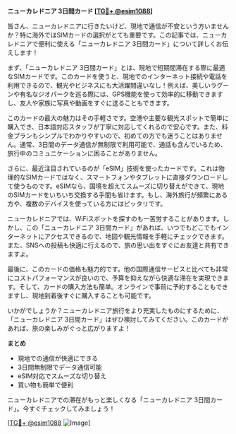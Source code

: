 **ニューカレドニア 3日間カード [[TG💪+ @esim1088](https://t.me/s/esim1088)]**

皆さん、ニューカレドニアに行きたいけど、現地で通信が不安という方いませんか？特に海外ではSIMカードの選択がとても重要です。この記事では、ニューカレドニアで便利に使える「ニューカレドニア 3日間カード」について詳しくお伝えします！

まず、「ニューカレドニア 3日間カード」とは、現地で短期間滞在する際に最適なSIMカードです。このカードを使うと、現地でのインターネット接続や電話を利用できるので、観光やビジネスにも大活躍間違いなし！例えば、美しいラグーンや有名なジオパークを巡る際には、GPS機能を使って効率的に移動できますし、友人や家族に写真や動画をすぐに送ることもできます。

このカードの最大の魅力はその手軽さです。空港や主要な観光スポットで簡単に購入でき、日本語対応スタッフが丁寧に対応してくれるので安心です。また、料金プランもシンプルでわかりやすいので、初めての方でも迷うことはありません。通常、3日間のデータ通信が無制限で利用可能で、通話も含んでいるため、旅行中のコミュニケーションに困ることがありません。

さらに、最近注目されているのが「eSIM」技術を使ったカードです。これは物理的なSIMカードではなく、スマートフォンやタブレットに直接ダウンロードして使うものです。eSIMなら、国境を超えてスムーズに切り替えができて、現地のSIMカードをいちいち交換する手間も省けます。もし、海外旅行が頻繁にある方や、複数のデバイスを使っている方にはピッタリです。

ニューカレドニアでは、WiFiスポットを探すのも一苦労することがあります。しかし、この「ニューカレドニア 3日間カード」があれば、いつでもどこでもインターネットにアクセスできるので、地図や観光情報を手軽にチェックできます。また、SNSへの投稿も快適に行えるので、旅の思い出をすぐにお友達と共有できますよ。

最後に、このカードの価格も魅力的です。他の国際通信サービスと比べても非常にコストパフォーマンスが良いので、予算を抑えながら快適な滞在を実現できます。そして、カードの購入方法も簡単。オンラインで事前に予約することもできますし、現地到着後すぐに購入することも可能です。

いかがでしょうか？ニューカレドニア旅行をより充実したものにするために、「ニューカレドニア 3日間カード」はぜひ検討してみてください。このカードがあれば、旅の楽しみがぐっと広がりますよ！

**まとめ**
- 現地での通信が快適にできる
- 3日間無制限でデータ通信可能
- eSIM対応でスムーズな切り替え
- 買い物も簡単で便利

ニューカレドニアでの滞在がもっと楽しくなる「ニューカレドニア 3日間カード」。今すぐチェックしてみましょう！

[[TG💪+ @esim1088](https://t.me/s/esim1088) ![Image](https://i.postimg.cc/Y0z9fWf4/image.png)]